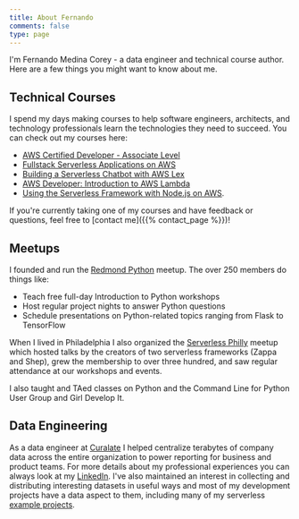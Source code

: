 ```yaml
---
title: About Fernando
comments: false
type: page
---
```


I'm Fernando Medina Corey - a data engineer and technical course author. Here are a few things you might want to know about me.


## Technical Courses

I spend my days making courses to help software engineers, architects, and technology professionals learn the technologies they need to succeed. You can check out my courses here:

- [AWS Certified Developer - Associate Level](https://linuxacademy.com/amazon-web-services/training/course/name/aws-certified-developer-associate-2018)
- [Fullstack Serverless Applications on AWS](https://linuxacademy.com/amazon-web-services/training/course/name/developing-full-stack-serverless-applications-on-aws) 
- [Building a Serverless Chatbot with AWS Lex](https://linuxacademy.com/amazon-web-services/training/course/name/building-a-serverless-chatbot-with-aws-lex)
- [AWS Developer: Introduction to AWS Lambda](https://www.pluralsight.com/courses/aws-developer-introduction-aws-lambda)
- [Using the Serverless Framework with Node.js on AWS](https://www.pluralsight.com/courses/aws-nodejs-serverless-framework-using).

If you're currently taking one of my courses and have feedback or questions, feel free to [contact me]({{% contact_page %}})!

## Meetups

I founded and run the [Redmond Python](https://www.meetup.com/Redmond-Python-User-Group/) meetup. The over 250 members do things like:

- Teach free full-day Introduction to Python workshops
- Host regular project nights to answer Python questions
- Schedule presentations on Python-related topics ranging from Flask to TensorFlow 

When I lived in Philadelphia I also organized the [Serverless Philly](https://www.meetup.com/ServerlessPHL/) meetup which hosted talks by the creators of two serverless frameworks (Zappa and Shep), grew the membership to over three hundred, and saw regular attendance at our workshops and events.

I also taught and TAed classes on Python and the Command Line for Python User Group and Girl Develop It.

## Data Engineering

As a data engineer at [Curalate](https://www.curalate.com) I helped centralize terabytes of company data across the entire organization to power reporting for business and product teams. For more details about my professional experiences you can always look at my [LinkedIn](https://www.linkedin.com/in/fmc-sea/). I've also maintained an interest in collecting and distributing interesting datasets in useful ways and most of my development projects have a data aspect to them, including many of my serverless [example projects](https://www.serverlessfoo.com/).
